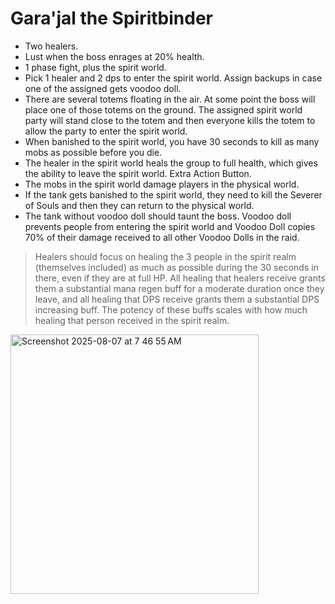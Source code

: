 # Gara'jal the Spiritbinder

- Two healers.
- Lust when the boss enrages at 20% health.
- 1 phase fight, plus the spirit world.
- Pick 1 healer and 2 dps to enter the spirit world. Assign backups in case one of the assigned gets voodoo doll.
- There are several totems floating in the air. At some point the boss will place one of those totems on the ground. The assigned spirit world party will stand close to the totem and then everyone kills the totem to allow the party to enter the spirit world.
- When banished to the spirit world, you have 30 seconds to kill as many mobs as possible before you die.
- The healer in the spirit world heals the group to full health, which gives the ability to leave the spirit world. Extra Action Button.
- The mobs in the spirit world damage players in the physical world.
- If the tank gets banished to the spirit world, they need to kill the Severer of Souls and then they can return to the physical world.
- The tank without voodoo doll should taunt the boss.  Voodoo doll prevents people from entering the spirit world and Voodoo Doll copies 70% of their damage received to all other Voodoo Dolls in the raid.

> Healers should focus on healing the 3 people in the spirit realm (themselves included) as much as possible during the 30 seconds in there, even if they are at full HP. All healing that healers receive grants them a substantial mana regen buff for a moderate duration once they leave, and all healing that DPS receive grants them a substantial DPS increasing buff. The potency of these buffs scales with how much healing that person received in the spirit realm.

<img width="397" height="415" alt="Screenshot 2025-08-07 at 7 46 55 AM" src="https://github.com/user-attachments/assets/ed9b6d05-0f27-4654-b17f-e92c9f0d476f" />
